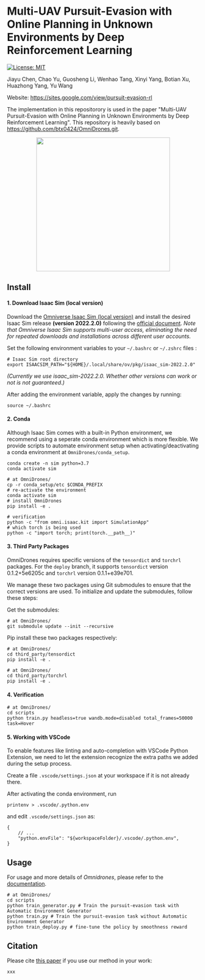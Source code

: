# Multi-UAV Pursuit-Evasion with Online Planning in Unknown Environments by Deep Reinforcement Learning 

[![License: MIT](https://img.shields.io/badge/License-MIT-yellow.svg)](https://opensource.org/licenses/MIT)

Jiayu Chen, Chao Yu, Guosheng Li, Wenhao Tang, Xinyi Yang, Botian Xu, Huazhong Yang, Yu Wang

Website: https://sites.google.com/view/pursuit-evasion-rl

The implementation in this repositorory is used in the paper "Multi-UAV Pursuit-Evasion with Online Planning in Unknown Environments by Deep Reinforcement Learning". This repository is heavily based on https://github.com/btx0424/OmniDrones.git.

<div align=center>
<img src="https://github.com/jiayu-ch15/Multi-UAV-pursuit-evasion/blob/main/figure/overview.pdf" width="350"/>
</div>

## Install

#### 1. Download Isaac Sim (local version)

Download the [Omniverse Isaac Sim (local version)](https://developer.nvidia.com/isaac-sim) and install the desired Isaac Sim release **(version 2022.2.0)** following the [official document](https://docs.omniverse.nvidia.com/isaacsim/latest/installation/install_workstation.html). *Note that Omniverse Isaac Sim supports multi-user access, eliminating the need for repeated downloads and installations across different user accounts.*

Set the following environment variables to your ``~/.bashrc`` or ``~/.zshrc`` files :

```
# Isaac Sim root directory
export ISAACSIM_PATH="${HOME}/.local/share/ov/pkg/isaac_sim-2022.2.0"
```

*(Currently we use isaac_sim-2022.2.0. Whether other versions can work or not is not guaranteed.)*

After adding the environment variable, apply the changes by running:
```
source ~/.bashrc
```

#### 2. Conda

Although Isaac Sim comes with a built-in Python environment, we recommend using a seperate conda environment which is more flexible. We provide scripts to automate environment setup when activating/deactivating a conda environment at ``OmniDrones/conda_setup``.

```
conda create -n sim python=3.7
conda activate sim

# at OmniDrones/
cp -r conda_setup/etc $CONDA_PREFIX
# re-activate the environment
conda activate sim
# install OmniDrones
pip install -e .

# verification
python -c "from omni.isaac.kit import SimulationApp"
# which torch is being used
python -c "import torch; print(torch.__path__)"
```

#### 3. Third Party Packages
OmniDrones requires specific versions of the `tensordict` and `torchrl` packages. For the ``deploy`` branch, it supports `tensordict` version 0.1.2+5e6205c and `torchrl` version 0.1.1+e39e701. 

We manage these two packages using Git submodules to ensure that the correct versions are used. To initialize and update the submodules, follow these steps:

Get the submodules:
```
# at OmniDrones/
git submodule update --init --recursive
```
Pip install these two packages respectively:
```
# at OmniDrones/
cd third_party/tensordict
pip install -e .
```
```
# at OmniDrones/
cd third_party/torchrl
pip install -e .
```
#### 4. Verification
```
# at OmniDrones/
cd scripts
python train.py headless=true wandb.mode=disabled total_frames=50000 task=Hover
```

#### 5. Working with VSCode

To enable features like linting and auto-completion with VSCode Python Extension, we need to let the extension recognize the extra paths we added during the setup process.

Create a file ``.vscode/settings.json`` at your workspace if it is not already there.

After activating the conda environment, run

```
printenv > .vscode/.python.env
``````

and edit ``.vscode/settings.json`` as:

```
{
    // ...
    "python.envFile": "${workspaceFolder}/.vscode/.python.env",
}
```

## Usage

For usage and more details of *Omnidrones*, please refer to the [documentation](https://omnidrones.readthedocs.io/en/latest/).

```
# at OmniDrones/
cd scripts
python train_generator.py # Train the pursuit-evasion task with Automatic Environment Generator
python train.py # Train the pursuit-evasion task without Automatic Environment Generator
python train_deploy.py # fine-tune the policy by smoothness reward
```

## Citation

Please cite [this paper](xxx) if you use our method in your work:

```
xxx
```
